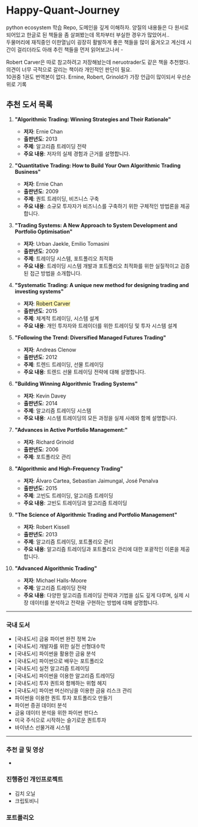 # Happy-Quant-Journey
python ecosystem 학습 Repo, 도메인을 깊게 이해하자. 양질의 내용들은 다 원서로 되어있고 한글로 된 책들을 좀 살펴봤는데 목차부터 부실한 경우가 많았어서..  
두물머리에 재직중인 이한열님이 굉장히 활발하게 좋은 책들을 많이 옮겨오고 계신데 시간이 걸리더라도 아래 추린 책들을 먼저 읽어보고나서 -   

Robert Carver은 따로 참고하려고 저장해놨는데 neruotrader도 같은 책을 추천했다. 의견이 너무 극적으로 갈리는 책이라 개인적인 판단이 필요.  
10권중 1권도 번역본이 없다. Ernine, Robert, Grinold가 가장 언급이 많이되서 우선순위로 기록

## 추천 도서 목록
1. **"Algorithmic Trading: Winning Strategies and Their Rationale"**
   - **저자**: Ernie Chan
   - **출판년도**: 2013
   - **주제**: 알고리즘 트레이딩 전략
   - **주요 내용**: 저자의 실제 경험과 근거를 설명합니다.

2. **"Quantitative Trading: How to Build Your Own Algorithmic Trading Business"**
   - **저자**: Ernie Chan
   - **출판년도**: 2009
   - **주제**: 퀀트 트레이딩, 비즈니스 구축
   - **주요 내용**: 소규모 투자자가 비즈니스를 구축하기 위한 구체적인 방법론을 제공합니다.

3. **"Trading Systems: A New Approach to System Development and Portfolio Optimisation"**
   - **저자**: Urban Jaekle, Emilio Tomasini
   - **출판년도**: 2009
   - **주제**: 트레이딩 시스템, 포트폴리오 최적화
   - **주요 내용**: 트레이딩 시스템 개발과 포트폴리오 최적화를 위한 실질적이고 검증된 접근 방법을 소개합니다.

4. **"Systematic Trading: A unique new method for designing trading and investing systems"**
   - **저자**: <span style='background-color: #fff5b1'> Robert Carver </span>
   - **출판년도**: 2015
   - **주제**: 체계적 트레이딩, 시스템 설계
   - **주요 내용**: 개인 투자자와 트레이더를 위한 트레이딩 및 투자 시스템 설계

5. **"Following the Trend: Diversified Managed Futures Trading"**
   - **저자**: Andreas Clenow
   - **출판년도**: 2012
   - **주제**: 트렌드 트레이딩, 선물 트레이딩
   - **주요 내용**: 트렌드 선물 트레이딩 전략에 대해 설명합니다.

6. **"Building Winning Algorithmic Trading Systems"**
   - **저자**: Kevin Davey
   - **출판년도**: 2014
   - **주제**: 알고리즘 트레이딩 시스템
   - **주요 내용**: 시스템 트레이딩의 모든 과정을 실제 사례와 함께 설명합니다.

7. **"Advances in Active Portfolio Management:"**
   - **저자**: Richard Grinold
   - **출판년도**: 2006
   - **주제**: 포트폴리오 관리

8. **"Algorithmic and High-Frequency Trading"**
   - **저자**: Álvaro Cartea, Sebastian Jaimungal, José Penalva
   - **출판년도**: 2015
   - **주제**: 고빈도 트레이딩, 알고리즘 트레이딩
   - **주요 내용**: 고빈도 트레이딩과 알고리즘 트레이딩

9. **"The Science of Algorithmic Trading and Portfolio Management"**
   - **저자**: Robert Kissell
   - **출판년도**: 2013
   - **주제**: 알고리즘 트레이딩, 포트폴리오 관리
   - **주요 내용**: 알고리즘 트레이딩과 포트폴리오 관리에 대한 포괄적인 이론을 제공합니다.

10. **"Advanced Algorithmic Trading"**
    - **저자**: Michael Halls-Moore
    - **주제**: 알고리즘 트레이딩 전략
    - **주요 내용**: 다양한 알고리즘 트레이딩 전략과 기법을 심도 깊게 다루며, 실제 시장 데이터를 분석하고 전략을 구현하는 방법에 대해 설명합니다.

<hr>

### 국내 도서
- [국내도서] 금융 파이썬 완전 정복 2/e
- [국내도서] 개발자를 위한 실전 선형대수학 
- [국내도서] 파이썬을 활용한 금융 분석
- [국내도서] 파이썬으로 배우는 포트폴리오
- [국내도서] 실전 알고리즘 트레이딩
- [국내도서] 파이썬을 이용한 알고리즘 트레이딩
- [국내도서] 투자 퀀트와 함께하는 위험 헤지
- [국내도서] 파이썬 머신러닝을 이용한 금융 리스크 관리
- 파이썬을 이용한 퀀트 투자 포트폴리오 만들기
- 파이썬 증권 데이터 분석
- 금융 데이터 분석을 위한 파이썬 판다스
- 미국 주식으로 시작하는 슬기로운 퀀트투자 
- 바이낸스 선물거래 시스템

<hr>

### 추천 글 및 영상
-

### 진행중인 개인프로젝트
- 김치 오닐
- 크립토비니

### 포트폴리오
